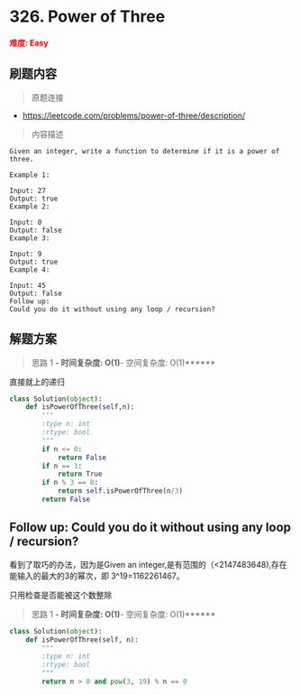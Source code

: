 # 326. Power of Three

**<font color=red>难度: Easy</font>**

## 刷题内容

> 原题连接

* https://leetcode.com/problems/power-of-three/description/

> 内容描述

```
Given an integer, write a function to determine if it is a power of three.

Example 1:

Input: 27
Output: true
Example 2:

Input: 0
Output: false
Example 3:

Input: 9
Output: true
Example 4:

Input: 45
Output: false
Follow up:
Could you do it without using any loop / recursion?
```

## 解题方案

> 思路 1
******- 时间复杂度: O(1)******- 空间复杂度: O(1)******


直接就上的递归

```python
class Solution(object):
    def isPowerOfThree(self,n):
        """
        :type n: int
        :rtype: bool
        """
        if n <= 0:
            return False
        if n == 1:
            return True
        if n % 3 == 0:
            return self.isPowerOfThree(n/3)
        return False   
```

## Follow up: Could you do it without using any loop / recursion?

看到了取巧的办法，因为是Given an integer,是有范围的（<2147483648),存在能输入的最大的3的幂次，即 3^19=1162261467。

只用检查是否能被这个数整除

> 思路 1
******- 时间复杂度: O(1)******- 空间复杂度: O(1)******

```python
class Solution(object):
    def isPowerOfThree(self, n):
        """
        :type n: int
        :rtype: bool
        """
        return n > 0 and pow(3, 19) % n == 0
```

